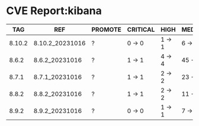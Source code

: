 # CVE Report:kibana
|  TAG   |       REF       | PROMOTE | CRITICAL |  HIGH  |  MEDIUM  |   LOW    | UNKNOWN |
|--------|-----------------|---------|----------|--------|----------|----------|---------|
| 8.10.2 | 8.10.2_20231016 | ?       | 0 -> 0   | 1 -> 1 | 6 -> 6   | 23 -> 23 | 0 -> 0  |
| 8.6.2  | 8.6.2_20231016  | ?       | 1 -> 1   | 4 -> 4 | 45 -> 45 | 51 -> 51 | 0 -> 0  |
| 8.7.1  | 8.7.1_20231016  | ?       | 1 -> 1   | 2 -> 2 | 23 -> 23 | 37 -> 37 | 0 -> 0  |
| 8.8.2  | 8.8.2_20231016  | ?       | 1 -> 1   | 2 -> 2 | 11 -> 11 | 26 -> 26 | 0 -> 0  |
| 8.9.2  | 8.9.2_20231016  | ?       | 0 -> 0   | 1 -> 1 | 7 -> 7   | 22 -> 22 | 0 -> 0  |

